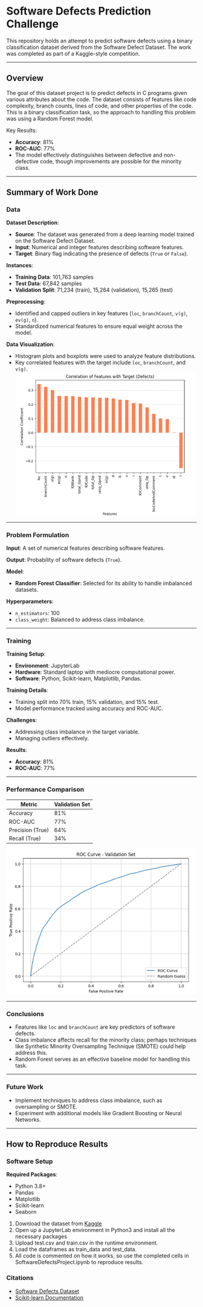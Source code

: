 # Software Defects Prediction Challenge

This repository holds an attempt to predict software defects using a binary classification dataset derived from the Software Defect Dataset. The work was completed as part of a Kaggle-style competition.

---

## Overview

The goal of this dataset project is to predict defects in C programs given various attributes about the code. The dataset consists of features like code complexity, branch counts, lines of code, and other properties of the code. This is a binary classification task, so the approach to handling this problem was using a Random Forest model.

Key Results:
- **Accuracy**: 81%
- **ROC-AUC**: 77%
- The model effectively distinguishes between defective and non-defective code, though improvements are possible for the minority class.

---

## Summary of Work Done

### Data

**Dataset Description**:
- **Source**: The dataset was generated from a deep learning model trained on the Software Defect Dataset.
- **Input**: Numerical and integer features describing software features.
- **Target**: Binary flag indicating the presence of defects (`True` or `False`).

**Instances**:
- **Training Data**: 101,763 samples
- **Test Data**: 67,842 samples
- **Validation Split**: 71,234 (train), 15,264 (validation), 15,265 (test)

**Preprocessing**:
- Identified and capped outliers in key features (`loc`, `branchCount`, `v(g)`, `ev(g)`, `n`).
- Standardized numerical features to ensure equal weight across the model.

**Data Visualization**:
- Histogram plots and boxplots were used to analyze feature distributions.
- Key correlated features with the target include `loc`, `branchCount`, and `v(g)`.
![Correlation of Features](correlation.png)
---

### Problem Formulation

**Input**: A set of numerical features describing software features.

**Output**: Probability of software defects (`True`).

**Model**:
- **Random Forest Classifier**: Selected for its ability to handle imbalanced datasets.

**Hyperparameters**:
- `n_estimators`: 100
- `class_weight`: Balanced to address class imbalance.

---

### Training

**Training Setup**:
- **Environment**: JupyterLab
- **Hardware**: Standard laptop with mediocre computational power.
- **Software**: Python, Scikit-learn, Matplotlib, Pandas.

**Training Details**:
- Training split into 70% train, 15% validation, and 15% test.
- Model performance tracked using accuracy and ROC-AUC.

**Challenges**:
- Addressing class imbalance in the target variable.
- Managing outliers effectively.

**Results**:
- **Accuracy**: 81%
- **ROC-AUC**: 77%

---

### Performance Comparison

| Metric        | Validation Set |
|---------------|----------------|
| Accuracy      | 81%         |
| ROC-AUC       | 77%         |
| Precision (True) | 64%          |
| Recall (True)   | 34%           |

![ROC Curve](roc.png) 

---

### Conclusions

- Features like `loc` and `branchCount` are key predictors of software defects.
- Class imbalance affects recall for the minority class; perhaps techniques like Synthetic Minority Oversampling Technique (SMOTE) could help address this.
- Random Forest serves as an effective baseline model for handling this task.

---

### Future Work

- Implement techniques to address class imbalance, such as oversampling or SMOTE.
- Experiment with additional models like Gradient Boosting or Neural Networks.

---

## How to Reproduce Results

### Software Setup

**Required Packages**:
- Python 3.8+
- Pandas
- Matplotlib
- Scikit-learn
- Seaborn

1. Download the dataset from [Kaggle](https://www.kaggle.com/competitions/playground-series-s3e23/data)
2. Open up a JupyterLab environment in Python3 and install all the necessary packages
3. Upload test.csv and train.csv in the runtime environment.
4. Load the dataframes as train_data and test_data.
5. All code is commented on how it works, so use the completed cells in SoftwareDefectsProject.ipynb to reproduce results.

### Citations
- [Software Defects Dataset](https://www.kaggle.com/competitions/playground-series-s3e23/data)
- [Scikit-learn Documentation](https://scikit-learn.org)
